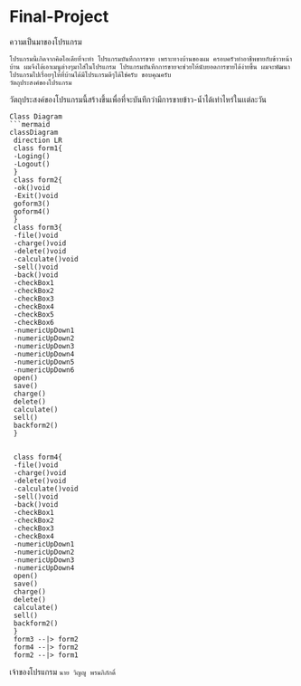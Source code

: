 # Final-Project
ความเป็นมาของโปรแกรม
```
โปรแกรมนี้เกิดจากคิดไอเดียที่จะทำ โปรแกรมบันทึกการขาย เพราะทางบ้านของผม ครอบครัวทำอาชีพขายกับข้าวหน้าบ้าน ผมจึงได้เอาเมนูต่างๆมาใส่ในโปรแกรม โปรแกรมบันทึกการขายจะช่วยให้นับยอดการขายได้ง่ายขึ้น ผมจะพัฒนาโปรแกรมไปเรื่อยๆให้ที่บ้านได้มีโปรแกรมดีๆได้ใช่ครับ ขอบคุณครับ
วัตถุประสงค์ของโปรแกรม
```
วัตถุประสงค์ของโปรแกรมนี้สร้างขึ้นเพื่อที่จะบันทึกว่ามีการขายข้าว-น้ำได้เท่าไหร่ในเเต่ละวัน

```
Class Diagram
```mermaid
classDiagram
 direction LR
 class form1{
 -Loging()
 -Logout()
 }
 class form2{
 -ok()void
 -Exit()void
 goform3()
 goform4()
 }
 class form3{
 -file()void
 -charge()void
 -delete()void
 -calculate()void
 -sell()void
 -back()void
 -checkBox1
 -checkBox2
 -checkBox3
 -checkBox4
 -checkBox5
 -checkBox6
 -numericUpDown1
 -numericUpDown2
 -numericUpDown3
 -numericUpDown4
 -numericUpDown5
 -numericUpDown6
 open()
 save()
 charge()
 delete()
 calculate()
 sell()
 backform2()
 }
 

 class form4{
 -file()void
 -charge()void
 -delete()void
 -calculate()void
 -sell()void
 -back()void
 -checkBox1
 -checkBox2
 -checkBox3
 -checkBox4
 -numericUpDown1
 -numericUpDown2
 -numericUpDown3
 -numericUpDown4
 open()
 save()
 charge()
 delete()
 calculate()
 sell()
 backform2()
 }
 form3 --|> form2
 form4 --|> form2
 form2 --|> form1
```
เจ้าของโปรแกรม
```นาย วิญญู พรมภิภักดิ์```
